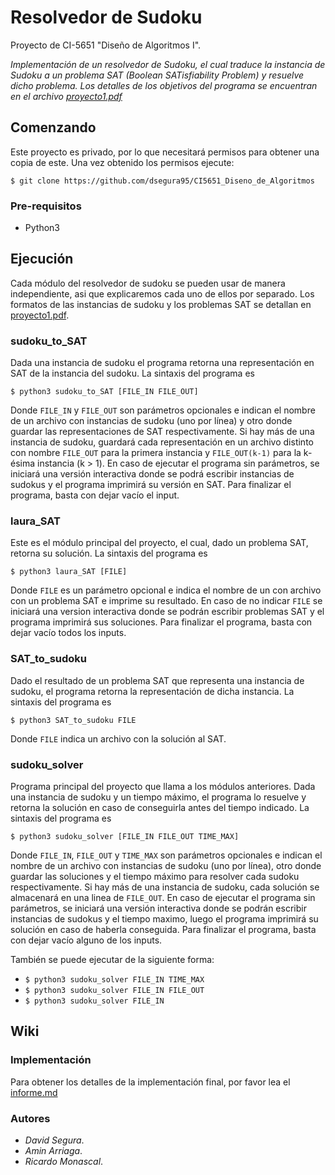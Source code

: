 # Resolvedor de Sudoku
Proyecto de CI-5651 "Diseño de Algoritmos I". 

_Implementación de un resolvedor de Sudoku, el cual traduce la instancia de Sudoku a un problema SAT (Boolean SATisfiability Problem) y resuelve dicho problema. Los detalles de los objetivos del programa se encuentran en el archivo [proyecto1.pdf](https://github.com/dsegura95/CI5651_Diseno_de_Algoritmos/blob/master/proyecto1.pdf)_



## Comenzando
Este proyecto es privado, por lo que necesitará permisos para obtener una copia de este. Una vez obtenido los permisos ejecute:

```$ git clone https://github.com/dsegura95/CI5651_Diseno_de_Algoritmos ```

### Pre-requisitos
* Python3



## Ejecución
Cada módulo del resolvedor de sudoku se pueden usar de manera independiente, asi que explicaremos cada uno de ellos por separado. Los formatos de las instancias de sudoku y los problemas SAT se detallan en [proyecto1.pdf](https://github.com/dsegura95/CI5651_Diseno_de_Algoritmos/blob/master/proyecto1.pdf). 

### sudoku_to_SAT
Dada una instancia de sudoku el programa retorna una representación en SAT de la instancia del sudoku. La sintaxis del programa es

```$ python3 sudoku_to_SAT [FILE_IN FILE_OUT]```

Donde ```FILE_IN``` y ```FILE_OUT``` son parámetros opcionales e indican el nombre de un archivo con instancias de sudoku (uno por línea) y otro donde guardar las representaciones de SAT respectivamente. Si hay más de una instancia de sudoku, guardará cada representación en un archivo distinto con nombre ```FILE_OUT``` para la primera instancia y ```FILE_OUT(k-1)``` para la k-ésima instancia (k > 1). En caso de ejecutar el programa sin parámetros, se iniciará una versión interactiva donde se podrá escribir instancias de sudokus y el programa imprimirá su versión en SAT. Para finalizar el programa, basta con dejar vacío el input.

### laura_SAT
Este es el módulo principal del proyecto, el cual, dado un problema SAT, retorna su solución. La sintaxis del programa es

```$ python3 laura_SAT [FILE]```

Donde ```FILE``` es un parámetro opcional e indica el nombre de un con archivo con un problema SAT e imprime su resultado. En caso de no indicar ```FILE``` se iniciará una version interactiva donde se podrán escribir problemas SAT y el programa imprimirá sus soluciones. Para finalizar el programa, basta con dejar vacío todos los inputs.

### SAT_to_sudoku
Dado el resultado de un problema SAT que representa una instancia de sudoku, el programa retorna la representación de dicha instancia. La sintaxis del programa es

```$ python3 SAT_to_sudoku FILE```

Donde ```FILE``` indica un archivo con la solución al SAT.

### sudoku_solver
Programa principal del proyecto que llama a los módulos anteriores. Dada una instancia de sudoku y un tiempo máximo, el programa lo resuelve y retorna la solución en caso de conseguirla antes del tiempo indicado. La sintaxis del programa es

```$ python3 sudoku_solver [FILE_IN FILE_OUT TIME_MAX]```

Donde ```FILE_IN```, ```FILE_OUT``` y ```TIME_MAX``` son parámetros opcionales e indican el nombre de un archivo con instancias de sudoku (uno por línea), otro donde guardar las soluciones y el tiempo máximo para resolver cada sudoku respectivamente. Si hay más de una instancia de sudoku, cada solución se almacenará en una linea de ```FILE_OUT```. En caso de ejecutar el programa sin parámetros, se iniciará una versión interactiva donde se podrán escribir instancias de sudokus y el tiempo maximo, luego el programa imprimirá su solución en caso de haberla conseguida. Para finalizar el programa, basta con dejar vacío alguno de los inputs.

También se puede ejecutar de la siguiente forma:

- ```$ python3 sudoku_solver FILE_IN TIME_MAX```
- ```$ python3 sudoku_solver FILE_IN FILE_OUT```
- ```$ python3 sudoku_solver FILE_IN```

## Wiki

### Implementación
Para obtener los detalles de la implementación final, por favor lea el [informe.md]()

### Autores
* *David Segura*.
* *Amin Arriaga*.
* *Ricardo Monascal*.
